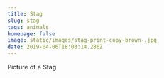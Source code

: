 ```yaml
---
title: Stag
slug: stag
tags: animals
homepage: false
image: static/images/stag-print-copy-brown-.jpg
date: 2019-04-06T18:03:14.286Z
---
```

Picture of a Stag
